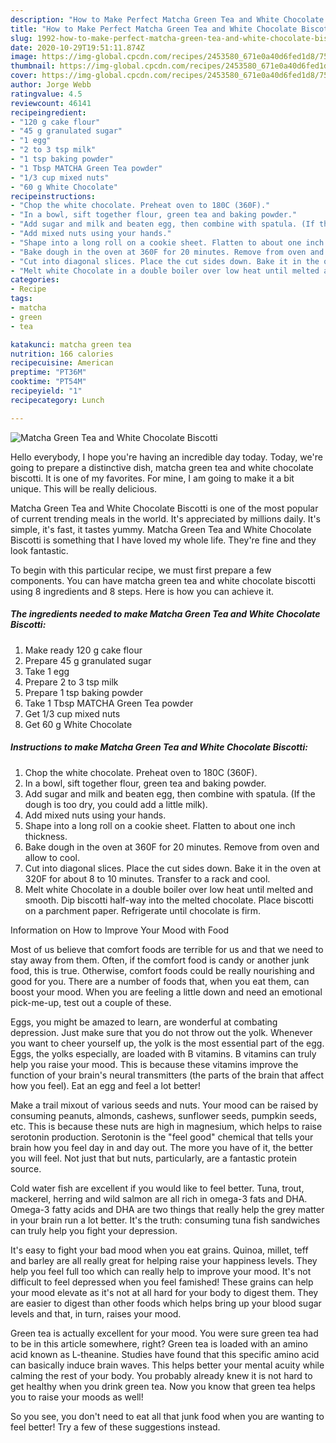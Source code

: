 ```yaml
---
description: "How to Make Perfect Matcha Green Tea and White Chocolate Biscotti"
title: "How to Make Perfect Matcha Green Tea and White Chocolate Biscotti"
slug: 1992-how-to-make-perfect-matcha-green-tea-and-white-chocolate-biscotti
date: 2020-10-29T19:51:11.874Z
image: https://img-global.cpcdn.com/recipes/2453580_671e0a40d6fed1d8/751x532cq70/matcha-green-tea-and-white-chocolate-biscotti-recipe-main-photo.jpg
thumbnail: https://img-global.cpcdn.com/recipes/2453580_671e0a40d6fed1d8/751x532cq70/matcha-green-tea-and-white-chocolate-biscotti-recipe-main-photo.jpg
cover: https://img-global.cpcdn.com/recipes/2453580_671e0a40d6fed1d8/751x532cq70/matcha-green-tea-and-white-chocolate-biscotti-recipe-main-photo.jpg
author: Jorge Webb
ratingvalue: 4.5
reviewcount: 46141
recipeingredient:
- "120 g cake flour"
- "45 g granulated sugar"
- "1 egg"
- "2 to 3 tsp milk"
- "1 tsp baking powder"
- "1 Tbsp MATCHA Green Tea powder"
- "1/3 cup mixed nuts"
- "60 g White Chocolate"
recipeinstructions:
- "Chop the white chocolate. Preheat oven to 180C (360F)."
- "In a bowl, sift together flour, green tea and baking powder."
- "Add sugar and milk and beaten egg, then combine with spatula. (If the dough is too dry, you could add a little milk)."
- "Add mixed nuts using your hands."
- "Shape into a long roll on a cookie sheet. Flatten to about one inch thickness."
- "Bake dough in the oven at 360F for 20 minutes. Remove from oven and allow to cool."
- "Cut into diagonal slices. Place the cut sides down. Bake it in the oven at 320F for about 8 to 10 minutes. Transfer to a rack and cool."
- "Melt white Chocolate in a double boiler over low heat until melted and smooth. Dip biscotti half-way into the melted chocolate. Place biscotti on a parchment paper. Refrigerate until chocolate is firm."
categories:
- Recipe
tags:
- matcha
- green
- tea

katakunci: matcha green tea 
nutrition: 166 calories
recipecuisine: American
preptime: "PT36M"
cooktime: "PT54M"
recipeyield: "1"
recipecategory: Lunch

---
```



![Matcha Green Tea and White Chocolate Biscotti](https://img-global.cpcdn.com/recipes/2453580_671e0a40d6fed1d8/751x532cq70/matcha-green-tea-and-white-chocolate-biscotti-recipe-main-photo.jpg)

Hello everybody, I hope you're having an incredible day today. Today, we're going to prepare a distinctive dish, matcha green tea and white chocolate biscotti. It is one of my favorites. For mine, I am going to make it a bit unique. This will be really delicious.

Matcha Green Tea and White Chocolate Biscotti is one of the most popular of current trending meals in the world. It's appreciated by millions daily. It's simple, it's fast, it tastes yummy. Matcha Green Tea and White Chocolate Biscotti is something that I have loved my whole life. They're fine and they look fantastic.




To begin with this particular recipe, we must first prepare a few components. You can have matcha green tea and white chocolate biscotti using 8 ingredients and 8 steps. Here is how you can achieve it.

<!--inarticleads1-->

##### The ingredients needed to make Matcha Green Tea and White Chocolate Biscotti:

1. Make ready 120 g cake flour
1. Prepare 45 g granulated sugar
1. Take 1 egg
1. Prepare 2 to 3 tsp milk
1. Prepare 1 tsp baking powder
1. Take 1 Tbsp MATCHA Green Tea powder
1. Get 1/3 cup mixed nuts
1. Get 60 g White Chocolate




<!--inarticleads2-->

##### Instructions to make Matcha Green Tea and White Chocolate Biscotti:

1. Chop the white chocolate. Preheat oven to 180C (360F).
1. In a bowl, sift together flour, green tea and baking powder.
1. Add sugar and milk and beaten egg, then combine with spatula. (If the dough is too dry, you could add a little milk).
1. Add mixed nuts using your hands.
1. Shape into a long roll on a cookie sheet. Flatten to about one inch thickness.
1. Bake dough in the oven at 360F for 20 minutes. Remove from oven and allow to cool.
1. Cut into diagonal slices. Place the cut sides down. Bake it in the oven at 320F for about 8 to 10 minutes. Transfer to a rack and cool.
1. Melt white Chocolate in a double boiler over low heat until melted and smooth. Dip biscotti half-way into the melted chocolate. Place biscotti on a parchment paper. Refrigerate until chocolate is firm.




Information on How to Improve Your Mood with Food


Most of us believe that comfort foods are terrible for us and that we need to stay away from them. Often, if the comfort food is candy or another junk food, this is true. Otherwise, comfort foods could be really nourishing and good for you. There are a number of foods that, when you eat them, can boost your mood. When you are feeling a little down and need an emotional pick-me-up, test out a couple of these.

Eggs, you might be amazed to learn, are wonderful at combating depression. Just make sure that you do not throw out the yolk. Whenever you want to cheer yourself up, the yolk is the most essential part of the egg. Eggs, the yolks especially, are loaded with B vitamins. B vitamins can truly help you raise your mood. This is because these vitamins improve the function of your brain's neural transmitters (the parts of the brain that affect how you feel). Eat an egg and feel a lot better!

Make a trail mixout of various seeds and nuts. Your mood can be raised by consuming peanuts, almonds, cashews, sunflower seeds, pumpkin seeds, etc. This is because these nuts are high in magnesium, which helps to raise serotonin production. Serotonin is the "feel good" chemical that tells your brain how you feel day in and day out. The more you have of it, the better you will feel. Not just that but nuts, particularly, are a fantastic protein source.

Cold water fish are excellent if you would like to feel better. Tuna, trout, mackerel, herring and wild salmon are all rich in omega-3 fats and DHA. Omega-3 fatty acids and DHA are two things that really help the grey matter in your brain run a lot better. It's the truth: consuming tuna fish sandwiches can truly help you fight your depression. 

It's easy to fight your bad mood when you eat grains. Quinoa, millet, teff and barley are all really great for helping raise your happiness levels. They help you feel full too which can really help to improve your mood. It's not difficult to feel depressed when you feel famished! These grains can help your mood elevate as it's not at all hard for your body to digest them. They are easier to digest than other foods which helps bring up your blood sugar levels and that, in turn, raises your mood.

Green tea is actually excellent for your mood. You were sure green tea had to be in this article somewhere, right? Green tea is loaded with an amino acid known as L-theanine. Studies have found that this specific amino acid can basically induce brain waves. This helps better your mental acuity while calming the rest of your body. You probably already knew it is not hard to get healthy when you drink green tea. Now you know that green tea helps you to raise your moods as well!

So you see, you don't need to eat all that junk food when you are wanting to feel better! Try  a few  of  these  suggestions  instead.


